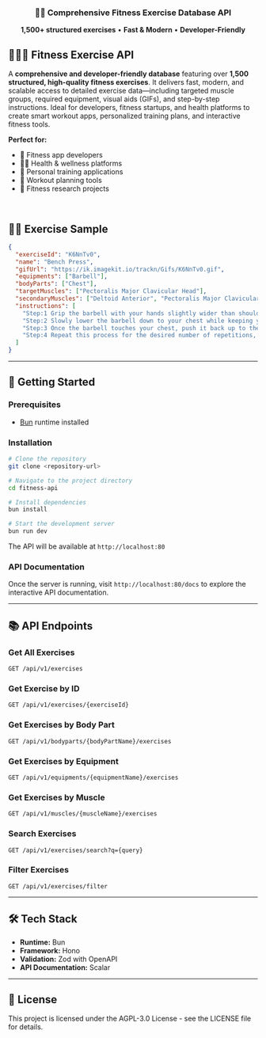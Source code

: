 <div align="center">
  <h3>🏋️‍♂️ Comprehensive Fitness Exercise Database API</h3>

  <p>
    <strong>1,500+ structured exercises</strong> • <strong>Fast & Modern</strong> • <strong>Developer-Friendly</strong>
  </p>

</div>

## 🏋🏼‍♀️ Fitness Exercise API

A **comprehensive and developer-friendly database** featuring over **1,500 structured, high-quality fitness exercises**. It delivers fast, modern, and scalable access to detailed exercise data—including targeted muscle groups, required equipment, visual aids (GIFs), and step-by-step instructions. Ideal for developers, fitness startups, and health platforms to create smart workout apps, personalized training plans, and interactive fitness tools.

**Perfect for:**

- 💪 Fitness app developers
- 🏃‍♀️ Health & wellness platforms
- 🎯 Personal training applications
- 📱 Workout planning tools
- 🔬 Fitness research projects

<br>

## 🏋️‍♂️ Exercise Sample

```json
{
  "exerciseId": "K6NnTv0",
  "name": "Bench Press",
  "gifUrl": "https://ik.imagekit.io/trackn/Gifs/K6NnTv0.gif",
  "equipments": ["Barbell"],
  "bodyParts": ["Chest"],
  "targetMuscles": ["Pectoralis Major Clavicular Head"],
  "secondaryMuscles": ["Deltoid Anterior", "Pectoralis Major Clavicular Head", "Triceps Brachii"],
  "instructions": [
    "Step:1 Grip the barbell with your hands slightly wider than shoulder-width apart, palms facing your feet, and lift it off the rack, holding it straight over your chest with your arms fully extended.",
    "Step:2 Slowly lower the barbell down to your chest while keeping your elbows at a 90-degree angle.",
    "Step:3 Once the barbell touches your chest, push it back up to the starting position while keeping your back flat on the bench.",
    "Step:4 Repeat this process for the desired number of repetitions, always maintaining control of the barbell and ensuring your form is correct."
  ]
}
```

---

## 🚀 Getting Started

### Prerequisites
- [Bun](https://bun.sh/) runtime installed

### Installation

```bash
# Clone the repository
git clone <repository-url>

# Navigate to the project directory
cd fitness-api

# Install dependencies
bun install

# Start the development server
bun run dev
```

The API will be available at `http://localhost:80`

### API Documentation

Once the server is running, visit `http://localhost:80/docs` to explore the interactive API documentation.

---

## 📚 API Endpoints

### Get All Exercises
```
GET /api/v1/exercises
```

### Get Exercise by ID
```
GET /api/v1/exercises/{exerciseId}
```

### Get Exercises by Body Part
```
GET /api/v1/bodyparts/{bodyPartName}/exercises
```

### Get Exercises by Equipment
```
GET /api/v1/equipments/{equipmentName}/exercises
```

### Get Exercises by Muscle
```
GET /api/v1/muscles/{muscleName}/exercises
```

### Search Exercises
```
GET /api/v1/exercises/search?q={query}
```

### Filter Exercises
```
GET /api/v1/exercises/filter
```

---

## 🛠️ Tech Stack

- **Runtime:** Bun
- **Framework:** Hono
- **Validation:** Zod with OpenAPI
- **API Documentation:** Scalar

---

## 📄 License

This project is licensed under the AGPL-3.0 License - see the LICENSE file for details.
